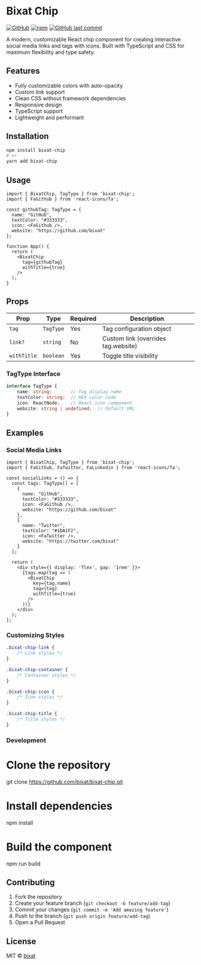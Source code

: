 # Bixat Chip

[![GitHub](https://img.shields.io/github/license/bixat/bixat-chip)](https://github.com/bixat/bixat-chip/blob/main/LICENSE)
[![npm](https://img.shields.io/npm/v/bixat-chip)](https://www.npmjs.com/package/bixat-chip)
[![GitHub last commit](https://img.shields.io/github/last-commit/bixat/bixat-chip)](https://github.com/bixat/bixat-chip/commits)

A modern, customizable React chip component for creating interactive social media links and tags with icons. Built with TypeScript and CSS for maximum flexibility and type safety.

## Features

- Fully customizable colors with auto-opacity
- Custom link support
- Clean CSS without framework dependencies
- Responsive design
- TypeScript support
- Lightweight and performant

## Installation

```bash
npm install bixat-chip
# or
yarn add bixat-chip
```

## Usage

```tsx
import { BixatChip, TagType } from 'bixat-chip';
import { FaGithub } from 'react-icons/fa';

const githubTag: TagType = {
  name: "GitHub",
  textColor: "#333333",
  icon: <FaGithub />,
  website: "https://github.com/bixat"
};

function App() {
  return (
    <BixatChip 
      tag={githubTag}
      withTitle={true}
    />
  );
}
```

## Props

| Prop | Type | Required | Description |
|------|------|----------|-------------|
| `tag` | `TagType` | Yes | Tag configuration object |
| `link?` | `string` | No | Custom link (overrides tag.website) |
| `withTitle` | `boolean` | Yes | Toggle title visibility |

### TagType Interface

```typescript
interface TagType {
    name: string;       // Tag display name
    textColor: string;  // HEX color code
    icon: ReactNode;    // React icon component
    website: string | undefined;  // Default URL
}
```

## Examples

### Social Media Links

```tsx
import { BixatChip, TagType } from 'bixat-chip';
import { FaGithub, FaTwitter, FaLinkedin } from 'react-icons/fa';

const socialLinks = () => {
  const tags: TagType[] = [
    {
      name: "GitHub",
      textColor: "#333333",
      icon: <FaGithub />,
      website: "https://github.com/bixat"
    },
    {
      name: "Twitter",
      textColor: "#1DA1F2",
      icon: <FaTwitter />,
      website: "https://twitter.com/bixat"
    }
  ];

  return (
    <div style={{ display: 'flex', gap: '1rem' }}>
      {tags.map(tag => (
        <BixatChip 
          key={tag.name}
          tag={tag}
          withTitle={true}
        />
      ))}
    </div>
  );
};
```


### Customizing Styles

```css
.bixat-chip-link {
    /* Link styles */
}

.bixat-chip-container {
    /* Container styles */
}

.bixat-chip-icon {
    /* Icon styles */
}

.bixat-chip-title {
    /* Title styles */
}
```

### Development

# Clone the repository
git clone https://github.com/bixat/bixat-chip.git

# Install dependencies
npm install

# Build the component
npm run build

## Contributing

1. Fork the repository
2. Create your feature branch (`git checkout -b feature/add-tag`)
3. Commit your changes (`git commit -m 'Add amazing feature'`)
4. Push to the branch (`git push origin feature/add-tag`)
5. Open a Pull Request

## License

MIT © [bixat](https://github.com/bixat)
